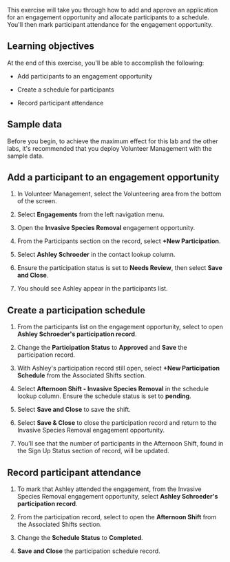 This exercise will take you through how to add and approve an application for an engagement opportunity and allocate participants to a schedule. You'll then mark participant attendance for the engagement opportunity.

## Learning objectives

At the end of this exercise, you'll be able to accomplish the following:

- Add participants to an engagement opportunity

- Create a schedule for participants

- Record participant attendance

## Sample data

Before you begin, to achieve the maximum effect for this lab and the other labs, it's recommended that you deploy Volunteer Management with the sample data.

## Add a participant to an engagement opportunity

1. In Volunteer Management, select the Volunteering area from the bottom of the screen.

1. Select **Engagements** from the left navigation menu.

1. Open the **Invasive Species Removal** engagement opportunity.

1. From the Participants section on the record, select **+New Participation**.

1. Select **Ashley Schroeder** in the contact lookup column.

1. Ensure the participation status is set to **Needs Review**, then select **Save and Close**.

1. You should see Ashley appear in the participants list.

## Create a participation schedule

1. From the participants list on the engagement opportunity, select to open **Ashley Schroeder's participation record**.

1. Change the **Participation Status** to **Approved** and **Save** the participation record.

1. With Ashley's participation record still open, select **+New Participation Schedule** from the Associated Shifts section.

1. Select **Afternoon Shift - Invasive Species Removal** in the schedule lookup column. Ensure the schedule status is set to **pending**.

1. Select **Save and Close** to save the shift.

1. Select **Save & Close** to close the participation record and return to the Invasive Species Removal engagement opportunity.

1. You'll see that the number of participants in the Afternoon Shift, found in the Sign Up Status section of record, will be updated.

## Record participant attendance

1. To mark that Ashley attended the engagement, from the Invasive Species Removal engagement opportunity, select **Ashley Schroeder's participation record**.

1. From the participation record, select to open the **Afternoon Shift** from the Associated Shifts section.

1. Change the **Schedule Status** to **Completed**.

1. **Save and Close** the participation schedule record.
